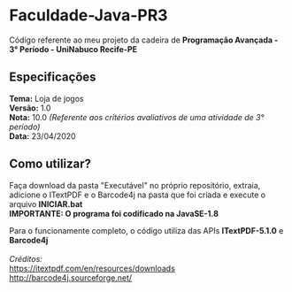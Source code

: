 # Faculdade-Java-PR3
Código referente ao meu projeto da cadeira de **Programação Avançada - 3° Período - UniNabuco Recife-PE**

## Especificações
**Tema:** Loja de jogos<br>
**Versão:** 1.0<br>
**Nota:** 10.0 *(Referente aos critérios avaliativos de uma atividade de 3° período)*<br>
**Data:** 23/04/2020

## Como utilizar?
Faça download da pasta "Executável" no próprio repositório, extraia, adicione o ITextPDF e o Barcode4j na pasta que foi criada e execute o arquivo **INICIAR.bat**<br>
**IMPORTANTE: O programa foi codificado na JavaSE-1.8**<br>

Para o funcionamente completo, o código utiliza das APIs **ITextPDF-5.1.0** e **Barcode4j**<br><br>
      *Créditos:*<br> https://itextpdf.com/en/resources/downloads <br>
                  http://barcode4j.sourceforge.net/
